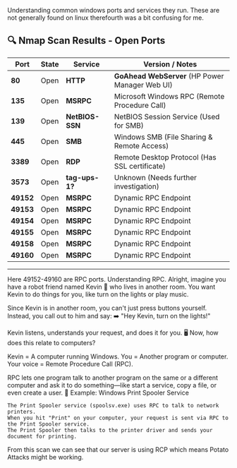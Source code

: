 Understanding common windows ports and services they run. These are not generally found on linux therefourth was a bit confusing for me.

## 🔍 Nmap Scan Results - Open Ports

| **Port**  | **State** | **Service**       | **Version / Notes** |
|----------|----------|------------------|---------------------|
| **80**   | Open    | **HTTP**          | **GoAhead WebServer** (HP Power Manager Web UI) |
| **135**  | Open    | **MSRPC**         | Microsoft Windows RPC (Remote Procedure Call) |
| **139**  | Open    | **NetBIOS-SSN**   | NetBIOS Session Service (Used for SMB) |
| **445**  | Open    | **SMB**           | Windows SMB (File Sharing & Remote Access) |
| **3389** | Open    | **RDP**           | Remote Desktop Protocol (Has SSL certificate) |
| **3573** | Open    | **tag-ups-1?**    | Unknown (Needs further investigation) |
| **49152** | Open   | **MSRPC**         | Dynamic RPC Endpoint |
| **49153** | Open   | **MSRPC**         | Dynamic RPC Endpoint |
| **49154** | Open   | **MSRPC**         | Dynamic RPC Endpoint |
| **49155** | Open   | **MSRPC**         | Dynamic RPC Endpoint |
| **49158** | Open   | **MSRPC**         | Dynamic RPC Endpoint |
| **49160** | Open   | **MSRPC**         | Dynamic RPC Endpoint |

---

Here 49152-49160 are RPC ports.
Understanding RPC.
Alright, imagine you have a robot friend named Kevin 🦾 who lives in another room. You want Kevin to do things for you, like turn on the lights or play music.

Since Kevin is in another room, you can't just press buttons yourself. Instead, you call out to him and say:
➡️ "Hey Kevin, turn on the lights!"

Kevin listens, understands your request, and does it for you.
🖥 Now, how does this relate to computers?

Kevin = A computer running Windows.
You = Another program or computer.
Your voice = Remote Procedure Call (RPC).

RPC lets one program talk to another program on the same or a different computer and ask it to do something—like start a service, copy a file, or even create a user.
📌 Example: Windows Print Spooler Service

    The Print Spooler service (spoolsv.exe) uses RPC to talk to network printers.
    When you hit "Print" on your computer, your request is sent via RPC to the Print Spooler service.
    The Print Spooler then talks to the printer driver and sends your document for printing.


From this scan we can see that our server is using RCP which means Potato Attacks might be working.
